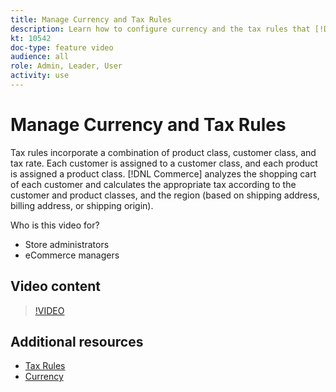 ```yaml
---
title: Manage Currency and Tax Rules
description: Learn how to configure currency and the tax rules that [!DNL Commerce] uses to calculate the appropriate tax according to the customer and product classes.
kt: 10542
doc-type: feature video
audience: all
role: Admin, Leader, User
activity: use
---
```

# Manage Currency and Tax Rules

Tax rules incorporate a combination of product class, customer class, and tax rate. Each customer is assigned to a customer class, and each product is assigned a product class. [!DNL Commerce] analyzes the shopping cart of each customer and calculates the appropriate tax according to the customer and product classes, and the region (based on shipping address, billing address, or shipping origin).

Who is this video for?

- Store administrators
- eCommerce managers

## Video content

>[!VIDEO](https://video.tv.adobe.com/v/343657?quality=12&learn=on)

## Additional resources

- [Tax Rules](https://docs.magento.com/user-guide/tax/tax-rules.html)
- [Currency](https://docs.magento.com/user-guide/stores/currency.html)
